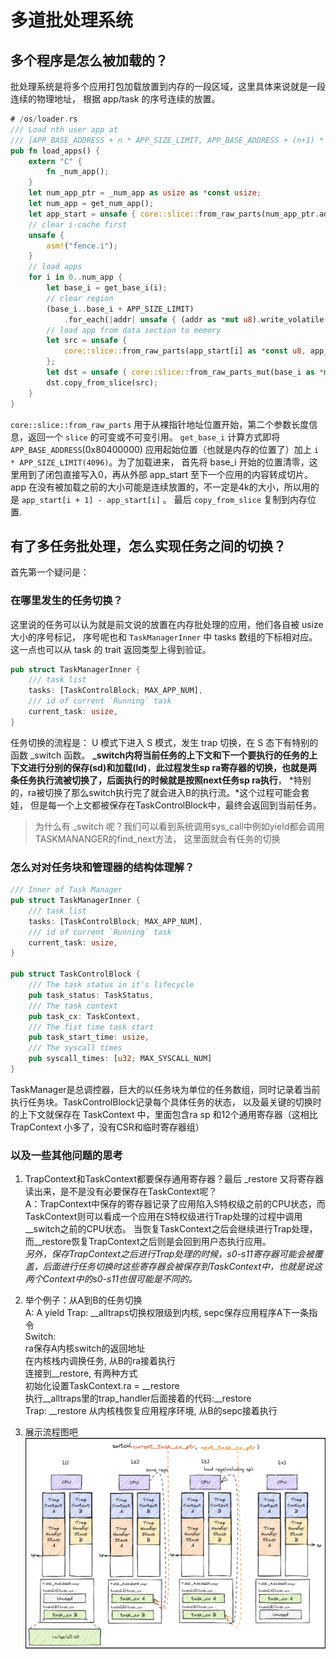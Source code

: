 # 多道批处理系统  
  
## 多个程序是怎么被加载的？  
  
  批处理系统是将多个应用打包加载放置到内存的一段区域，这里具体来说就是一段连续的物理地址，
  根据 app/task 的序号连续的放置。
```rust
# /os/loader.rs
/// Load nth user app at
/// [APP_BASE_ADDRESS + n * APP_SIZE_LIMIT, APP_BASE_ADDRESS + (n+1) * APP_SIZE_LIMIT).
pub fn load_apps() {
    extern "C" {
        fn _num_app();
    }
    let num_app_ptr = _num_app as usize as *const usize;
    let num_app = get_num_app();
    let app_start = unsafe { core::slice::from_raw_parts(num_app_ptr.add(1), num_app + 1) };
    // clear i-cache first
    unsafe {
        asm!("fence.i");
    }
    // load apps
    for i in 0..num_app {
        let base_i = get_base_i(i);
        // clear region
        (base_i..base_i + APP_SIZE_LIMIT)
            .for_each(|addr| unsafe { (addr as *mut u8).write_volatile(0) });
        // load app from data section to memory
        let src = unsafe {
            core::slice::from_raw_parts(app_start[i] as *const u8, app_start[i + 1] - app_start[i])
        };
        let dst = unsafe { core::slice::from_raw_parts_mut(base_i as *mut u8, src.len()) };
        dst.copy_from_slice(src);
    }
}
```
   `core::slice::from_raw_parts` 用于从裸指针地址位置开始，第二个参数长度信息，返回一个 `slice` 的可变或不可变引用。
   `get_base_i` 计算方式即将 `APP_BASE_ADDRESS`(0x80400000) 应用起始位置（也就是内存的位置了）加上 `i * APP_SIZE_LIMIT(4096)`。为了加载进来，
   首先将 base_i 开始的位置清零，这里用到了闭包直接写入0，再从外部 app_start 至下一个应用的内容转成切片。
   app 在没有被加载之前的大小可能是连续放置的，不一定是4k的大小，所以用的是 `app_start[i + 1] - app_start[i]` 。
   最后 `copy_from_slice` 复制到内存位置.  
     
## 有了多任务批处理，怎么实现任务之间的切换？  
  
  首先第一个疑问是：  
  
### 在哪里发生的任务切换？  
  
  这里说的任务可以认为就是前文说的放置在内存批处理的应用，他们各自被 usize 大小的序号标记，
  序号呢也和 `TaskManagerInner` 中 tasks 数组的下标相对应。这一点也可以从 task 的 trait 返回类型上得到验证。
  
```rust
pub struct TaskManagerInner {
    /// task list
    tasks: [TaskControlBlock; MAX_APP_NUM],
    /// id of current `Running` task
    current_task: usize,
}
```  

  任务切换的流程是： U 模式下进入 S 模式，发生 trap 切换，在 S 态下有特别的函数 _switch 函数。
  **_switch内将当前任务的上下文和下一个要执行的任务的上下文进行分别的保存(sd)和加载(ld)**，**此过程发生sp ra寄存器的切换，也就是两条任务执行流被切换了，后面执行的时候就是按照next任务sp ra执行**，
  *特别的，ra被切换了那么switch执行完了就会进入B的执行流。*这个过程可能会套娃，
  但是每一个上文都被保存在TaskControlBlock中，最终会返回到当前任务。
  > 为什么有 _switch 呢？我们可以看到系统调用sys_call中例如yield都会调用TASKMANANGER的find_next方法，
  这里面就会有任务的切换  
    
### 怎么对对任务块和管理器的结构体理解？  
  
```rust
/// Inner of Task Manager
pub struct TaskManagerInner {
    /// task list
    tasks: [TaskControlBlock; MAX_APP_NUM],
    /// id of current `Running` task
    current_task: usize,
}

pub struct TaskControlBlock {
    /// The task status in it's lifecycle
    pub task_status: TaskStatus,
    /// The task context
    pub task_cx: TaskContext,
    /// The fist time task start
    pub task_start_time: usize,
    /// The syscall times
    pub syscall_times: [u32; MAX_SYSCALL_NUM]
}
```
  TaskManager是总调控器，巨大的以任务块为单位的任务数组，同时记录着当前执行任务块。TaskControlBlock记录每个具体任务的状态，
  以及最关键的切换时的上下文就保存在 TaskContext 中，里面包含ra sp 和12个通用寄存器（这相比 TrapContext 小多了，没有CSR和临时寄存器组）
  
### 以及一些其他问题的思考  
  
  1. TrapContext和TaskContext都要保存通用寄存器？最后 _restore 又将寄存器读出来，是不是没有必要保存在TaskContext呢？  
  A：TrapContext中保存的寄存器记录了应用陷入S特权级之前的CPU状态，而TaskContext则可以看成一个应用在S特权级进行Trap处理的过程中调用__switch之前的CPU状态。
  当恢复TaskContext之后会继续进行Trap处理，而__restore恢复TrapContext之后则是会回到用户态执行应用。  
  *另外，保存TrapContext之后进行Trap处理的时候，s0-s11寄存器可能会被覆盖，后面进行任务切换时这些寄存器会被保存到TaskContext中，也就是说这两个Context中的s0-s11也很可能是不同的。*  
   
  2. 举个例子：从A到B的任务切换  
  A: A yield
    Trap: __alltraps切换权限级到内核, sepc保存应用程序A下一条指令  
    Switch:   
        ra保存A内核switch的返回地址  
        在内核栈内调换任务, 从B的ra接着执行  
        连接到__restore, 有两种方式  
            初始化设置TaskContext.ra = __restore  
            执行__alltraps里的trap_handler后面接着的代码:__restore  
    Trap: __restore 从内核栈恢复应用程序环境, 从B的sepc接着执行
  
  3. 展示流程图吧  
  ![task切换](./figure/lab1/image.png)